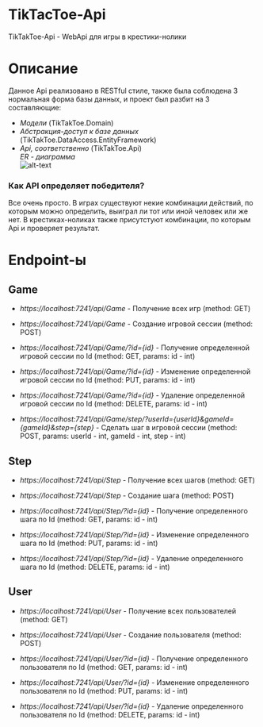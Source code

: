 # TikTacToe-Api
TikTakToe-Api - WebApi для игры в крестики-нолики
# Описание
Данное Api реализовано в RESTful стиле, также была соблюдена 3 нормальная форма базы данных, и проект был разбит на 3 составляющие: <br/>
- _Модели_ (TikTakToe.Domain)
- _Абстракция-доступ к базе данных_ (TikTakToe.DataAccess.EntityFramework)
- _Api, соответственно_ (TikTakToe.Api) <br/>
_ER - диаграмма_<br/>
![alt-text](https://sun9-44.userapi.com/impg/Av8cxJ7fINHUtJr6DUXCFKe7IrOdXwk4JqhJNw/cFVLaHLAiKw.jpg?size=583x404&quality=96&sign=354c820be3e3d6dfa201505a5f775d14&type=album)
### Как API определяет победителя?
Все очень просто. В играх существуют некие комбинации действий, по которым можно определить, выиграл ли тот или иной человек или же нет. В крестиках-ноликах также присутстуют комбинации, по которым Api и проверяет результат.

# Endpoint-ы
## Game
- _https://localhost:7241/api/Game_ - Получение всех игр (method: GET)
- _https://localhost:7241/api/Game_ - Создание игровой сессии (method: POST)

- _https://localhost:7241/api/Game/?id={id}_ - Получение определенной игровой сессии по Id (method: GET, params: id - int)

- _https://localhost:7241/api/Game/?id={id}_ - Изменение определенной игровой сессии по Id (method: PUT, params: id - int)

- _https://localhost:7241/api/Game/?id={id}_ - Удаление определенной игровой сессии по Id (method: DELETE, params: id - int)

- _https://localhost:7241/api/Game/step/?userId={userId}&gameId={gameId}&step={step}_ - Сделать шаг в игровой сессии (method: POST, params: userId - int, gameId - int, step - int)

## Step
- _https://localhost:7241/api/Step_ - Получение всех шагов (method: GET)

- _https://localhost:7241/api/Step_ - Создание шага (method: POST)

- _https://localhost:7241/api/Step/?id={id}_ - Получение определенного шага по Id (method: GET, params: id - int)

- _https://localhost:7241/api/Step/?id={id}_ - Изменение определенного шага по Id (method: PUT, params: id - int)

- _https://localhost:7241/api/Step/?id={id}_ - Удаление определенного шага по Id (method: DELETE, params: id - int)

## User

- _https://localhost:7241/api/User_ - Получение всех пользователей (method: GET)

- _https://localhost:7241/api/User_ - Создание пользователя (method: POST)

- _https://localhost:7241/api/User/?id={id}_ - Получение определенного пользователя по Id (method: GET, params: id - int)

- _https://localhost:7241/api/User/?id={id}_ - Изменение определенного пользователя по Id (method: PUT, params: id - int)

- _https://localhost:7241/api/User/?id={id}_ - Удаление определенного пользователя по Id (method: DELETE, params: id - int)
